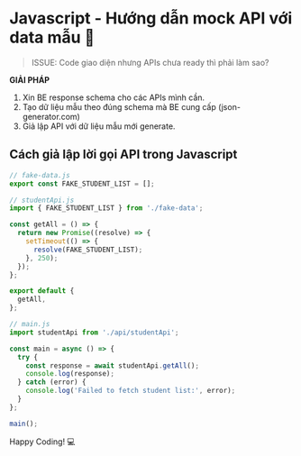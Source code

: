 # Javascript - Hướng dẫn mock API với data mẫu 🎉

> ISSUE: Code giao diện nhưng APIs chưa ready thì phải làm sao?

**GIẢI PHÁP**

1. Xin BE response schema cho các APIs mình cần.
2. Tạo dữ liệu mẫu theo đúng schema mà BE cung cấp (json-generator.com)
3. Giả lập API với dữ liệu mẫu mới generate.

## Cách giả lập lời gọi API trong Javascript

```js
// fake-data.js
export const FAKE_STUDENT_LIST = [];
```

```js
// studentApi.js
import { FAKE_STUDENT_LIST } from './fake-data';

const getAll = () => {
  return new Promise((resolve) => {
    setTimeout(() => {
      resolve(FAKE_STUDENT_LIST);
    }, 250);
  });
};

export default {
  getAll,
};
```

```js
// main.js
import studentApi from './api/studentApi';

const main = async () => {
  try {
    const response = await studentApi.getAll();
    console.log(response);
  } catch (error) {
    console.log('Failed to fetch student list:', error);
  }
};

main();
```

Happy Coding! 💻
